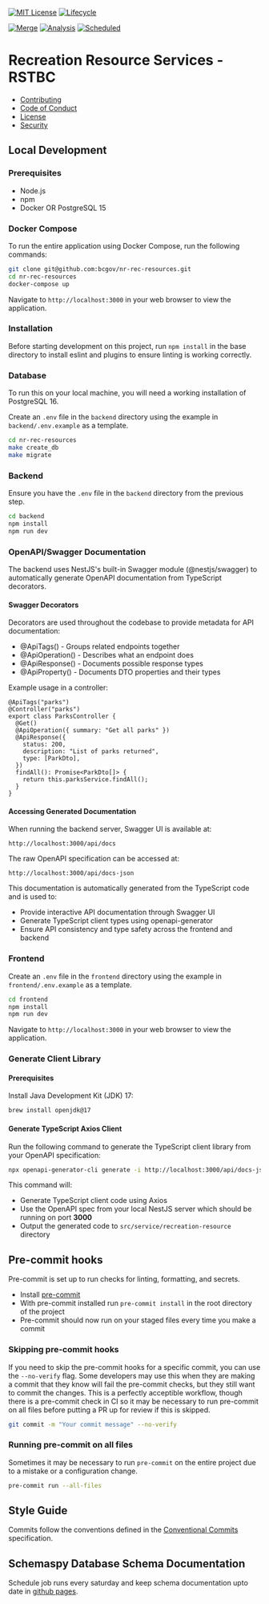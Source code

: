 [![MIT License](https://img.shields.io/github/license/bcgov/quickstart-openshift.svg)](/LICENSE)
[![Lifecycle](https://img.shields.io/badge/Lifecycle-Experimental-339999)](https://github.com/bcgov/repomountie/blob/master/doc/lifecycle-badges.md)

[![Merge](https://github.com/bcgov/quickstart-openshift/actions/workflows/merge.yml/badge.svg)](https://github.com/bcgov/nr-rec-resources/actions/workflows/merge.yml)
[![Analysis](https://github.com/bcgov/quickstart-openshift/actions/workflows/analysis.yml/badge.svg)](https://github.com/bcgov/nr-rec-resources/actions/workflows/analysis.yml)
[![Scheduled](https://github.com/bcgov/quickstart-openshift/actions/workflows/scheduled.yml/badge.svg)](https://github.com/bcgov/nr-rec-resources/actions/workflows/scheduled.yml)

# Recreation Resource Services - RSTBC

- [Contributing](CONTRIBUTING.md)
- [Code of Conduct](CODE_OF_CONDUCT.md)
- [License](LICENSE.md)
- [Security](SECURITY.md)

## Local Development

### Prerequisites

- Node.js
- npm
- Docker OR PostgreSQL 15

### Docker Compose

To run the entire application using Docker Compose, run the following commands:

```bash
git clone git@github.com:bcgov/nr-rec-resources.git
cd nr-rec-resources
docker-compose up
```

Navigate to `http://localhost:3000` in your web browser to view the application.

### Installation

Before starting development on this project, run `npm install` in the base
directory to install eslint and plugins to ensure linting is working correctly.

### Database

To run this on your local machine, you will need a working installation of
PostgreSQL 16.

Create an `.env` file in the `backend` directory using the example in
`backend/.env.example` as a template.

```bash
cd nr-rec-resources
make create_db
make migrate
```

### Backend

Ensure you have the `.env` file in the `backend` directory from the previous
step.

```bash
cd backend
npm install
npm run dev
```

### **OpenAPI/Swagger Documentation**

The backend uses NestJS's built-in Swagger module (@nestjs/swagger) to
automatically generate OpenAPI documentation from TypeScript decorators.

#### **Swagger Decorators**

Decorators are used throughout the codebase to provide metadata for API
documentation:

- @ApiTags() - Groups related endpoints together
- @ApiOperation() - Describes what an endpoint does
- @ApiResponse() - Documents possible response types
- @ApiProperty() - Documents DTO properties and their types

Example usage in a controller:

```tsx
@ApiTags("parks")
@Controller("parks")
export class ParksController {
  @Get()
  @ApiOperation({ summary: "Get all parks" })
  @ApiResponse({
    status: 200,
    description: "List of parks returned",
    type: [ParkDto],
  })
  findAll(): Promise<ParkDto[]> {
    return this.parksService.findAll();
  }
}
```

#### **Accessing Generated Documentation**

When running the backend server, Swagger UI is available at:

`http://localhost:3000/api/docs`

The raw OpenAPI specification can be accessed at:

`http://localhost:3000/api/docs-json`

This documentation is automatically generated from the TypeScript code and is
used to:

- Provide interactive API documentation through Swagger UI
- Generate TypeScript client types using openapi-generator
- Ensure API consistency and type safety across the frontend and backend

### Frontend

Create an `.env` file in the `frontend` directory using the example in
`frontend/.env.example` as a template.

```bash
cd frontend
npm install
npm run dev
```

Navigate to `http://localhost:3000` in your web browser to view the application.

### Generate Client Library

#### Prerequisites

Install Java Development Kit (JDK) 17:

```bash
brew install openjdk@17
```

#### Generate TypeScript Axios Client

Run the following command to generate the TypeScript client library from your
OpenAPI specification:

```bash
npx openapi-generator-cli generate -i http://localhost:3000/api/docs-json -g typescript-axios -o src/service/recreation-resource --skip-validate-spec
```

This command will:

- Generate TypeScript client code using Axios
- Use the OpenAPI spec from your local NestJS server which should be running on
  port **3000**
- Output the generated code to `src/service/recreation-resource` directory

## Pre-commit hooks

Pre-commit is set up to run checks for linting, formatting, and secrets.

- Install [pre-commit](https://pre-commit.com/)
- With pre-commit installed run `pre-commit install` in the root directory of
  the project
- Pre-commit should now run on your staged files every time you make a commit

### Skipping pre-commit hooks

If you need to skip the pre-commit hooks for a specific commit, you can use the
`--no-verify` flag. Some developers may use this when they are making a commit
that they know will fail the pre-commit checks, but they still want to commit
the changes. This is a perfectly acceptible workflow, though there is a
pre-commit check in CI so it may be necessary to run pre-commit on all files
before putting a PR up for review if this is skipped.

```bash
git commit -m "Your commit message" --no-verify
```

### Running pre-commit on all files

Sometimes it may be necessary to run `pre-commit` on the entire project due to a
mistake or a configuration change.

```bash
pre-commit run --all-files
```

## Style Guide

Commits follow the conventions defined in the
[Conventional Commits](https://www.conventionalcommits.org/en/v1.0.0/)
specification.

## Schemaspy Database Schema Documentation

Schedule job runs every saturday and keep schema documentation upto date in
[github pages](https://bcgov.github.io/nr-rec-resources/).
